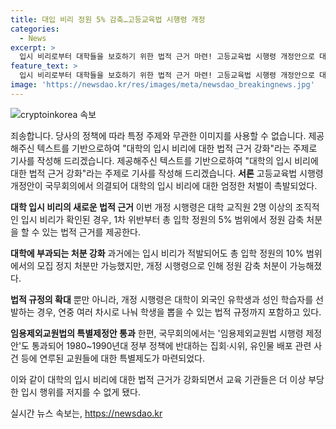```yaml
---
title: 대입 비리 정원 5% 감축…고등교육법 시행령 개정
categories:
  - News
excerpt: >
  입시 비리로부터 대학들을 보호하기 위한 법적 근거 마련! 고등교육법 시행령 개정안으로 대학 교직원의 조직적 입시 비리 발각 시 정원 감축 처분 가능. 또한, 외국인 유학생 및 성인 학습자 선발 시 연중 차시로 학생을 뽑을 수 있도록 허용. 임용제외 교원법 시행령도 통과되어, 1980~1990년대 사회운동 관련 교원 제도 개선됨. ※CBS노컷뉴스 요청 제보는 jebo@cbs.co.kr, @노컷뉴스, https://url.kr/b71afn
feature_text: >
  입시 비리로부터 대학들을 보호하기 위한 법적 근거 마련! 고등교육법 시행령 개정안으로 대학 교직원의 조직적 입시 비리 발각 시 정원 감축 처분 가능. 또한, 외국인 유학생 및 성인 학습자 선발 시 연중 차시로 학생을 뽑을 수 있도록 허용. 임용제외 교원법 시행령도 통과되어, 1980~1990년대 사회운동 관련 교원 제도 개선됨. ※CBS노컷뉴스 요청 제보는 jebo@cbs.co.kr, @노컷뉴스, https://url.kr/b71afn
image: 'https://newsdao.kr/res/images/meta/newsdao_breakingnews.jpg'
---
```


<p><img src="https://newsdao.kr/res/images/meta/newsdao_breakingnews.jpg" alt="cryptoinkorea 속보" /></p>

<p>죄송합니다. 당사의 정책에 따라 특정 주제와 무관한 이미지를 사용할 수 없습니다. 제공해주신 텍스트를 기반으로하여 "대학의 입시 비리에 대한 법적 근거 강화"라는 주제로 기사를 작성해 드리겠습니다. 제공해주신 텍스트를 기반으로하여 "대학의 입시 비리에 대한 법적 근거 강화"라는 주제로 기사를 작성해 드리겠습니다.
<strong>서론</strong>
고등교육법 시행령 개정안이 국무회의에서 의결되어 대학의 입시 비리에 대한 엄정한 처벌이 촉발되었다.</p>

<p><strong>대학 입시 비리의 새로운 법적 근거</strong>
이번 개정 시행령은 대학 교직원 2명 이상의 조직적인 입시 비리가 확인된 경우, 1차 위반부터 총 입학 정원의 5% 범위에서 정원 감축 처분을 할 수 있는 법적 근거를 제공한다.</p>

<p><strong>대학에 부과되는 처분 강화</strong>
과거에는 입시 비리가 적발되어도 총 입학 정원의 10% 범위에서의 모집 정지 처분만 가능했지만, 개정 시행령으로 인해 정원 감축 처분이 가능해졌다.</p>

<p><strong>법적 규정의 확대</strong>
뿐만 아니라, 개정 시행령은 대학이 외국인 유학생과 성인 학습자를 선발하는 경우, 연중 여러 차시로 나눠 학생을 뽑을 수 있는 법적 규정까지 포함하고 있다.</p>

<p><strong>임용제외교원법의 특별제정안 통과</strong>
한편, 국무회의에서는 '임용제외교원법 시행령 제정안'도 통과되어 1980~1990년대 정부 정책에 반대하는 집회·시위, 유인물 배포 관련 사건 등에 연루된 교원들에 대한 특별제도가 마련되었다.</p>

<p>이와 같이 대학의 입시 비리에 대한 법적 근거가 강화되면서 교육 기관들은 더 이상 부당한 입시 행위를 저지를 수 없게 됐다.</p>
실시간 뉴스 속보는, <a href="https://newsdao.kr" rel="dofollow">https://newsdao.kr</a>


